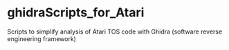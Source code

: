 # ghidraScripts_for_Atari
Scripts to simplify analysis of Atari TOS code with Ghidra (software reverse engineering framework) 
